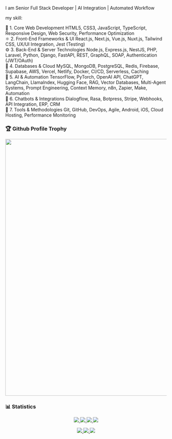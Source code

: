 I am Senior Full Stack Developer | AI Integration | Automated Workflow

my skill:
<div>
  🧠 1. Core Web Development
HTML5, CSS3, JavaScript, TypeScript, Responsive Design, Web Security, Performance Optimization
</div>
<div>
  ⚛️ 2. Front-End Frameworks & UI
React.js, Next.js, Vue.js, Nuxt.js, Tailwind CSS, UX/UI Integration, Jest (Testing)
</div>
<div>
  ⚙️ 3. Back-End & Server Technologies
Node.js, Express.js, NestJS, PHP, Laravel, Python, Django, FastAPI, REST, GraphQL, SOAP, Authentication (JWT/OAuth)
</div>
<div>
  🧩 4. Databases & Cloud
MySQL, MongoDB, PostgreSQL, Redis, Firebase, Supabase, AWS, Vercel, Netlify, Docker, CI/CD, Serverless, Caching
</div>
<div>
  🤖 5. AI & Automation
TensorFlow, PyTorch, OpenAI API, ChatGPT, LangChain, LlamaIndex, Hugging Face, RAG, Vector Databases, Multi-Agent Systems, Prompt Engineering, Context Memory, n8n, Zapier, Make, Automation
</div>
<div>
  💬 6. Chatbots & Integrations
Dialogflow, Rasa, Botpress, Stripe, Webhooks, API Integration, ERP, CRM
</div>
<div>
🧰 7. Tools & Methodologies
Git, GitHub, DevOps, Agile, Android, iOS, Cloud Hosting, Performance Monitoring
</div>


### 🏆 Github Profile Trophy

<a href="https://github.com/ryo-ma/github-profile-trophy" align="center">
  <img width=800 src="https://github-profile-trophy.vercel.app/?username=dolfinus&column=8&theme=gruvbox&no-frame=true"/>
</a>

### 📊 Statistics

<a href="https://github.com/vn7n24fzkq/github-profile-summary-cards">
    <p align="center">
        <img src="https://github-profile-summary-cards.vercel.app/api/cards/profile-details?username=dolfinus&theme=github_dark">
        <img src="https://github-profile-summary-cards.vercel.app/api/cards/stats?username=dolfinus&theme=github_dark">
        <img src="https://github-profile-summary-cards.vercel.app/api/cards/productive-time?username=dolfinus&theme=github_dark&utcOffset=3">
        <img src="https://github-profile-summary-cards.vercel.app/api/cards/most-commit-language?username=dolfinus&theme=github_dark"><br>
    </p>
</a>

<p align="center">
    <a href="https://wakatime.com/@dolfinus">
      <img src="https://wakatime.com/badge/user/847d9477-bdf4-4be9-9660-993eb1665dc7.svg">
    </a>
    <a href="https://github.com/antonkomarev/github-profile-views-counter">
      <img src="https://komarev.com/ghpvc/?username=dolfinus&style=flat-square&label=Views"/>
    </a>
    <a href="https://yhype.me/">
      <img src="https://hit.yhype.me/github/profile?user_id=4661021"/>
    </a>
</p>

